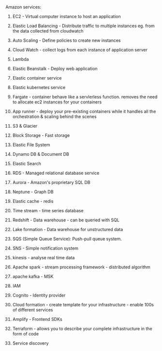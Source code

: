 Amazon services:

1. EC2 - Virtual computer instance to host an application
2. Elastic Load Balancing - Distribute traffic to multiple instances eg. from the data collected from cloudwatch
3. Auto Scaling - Define policies to create new instances
4. Cloud Watch - collect logs from each instance of application server
5. Lambda
6. Elastic Beanstalk - Deploy web application

7. Elastic container service
8. Elastic kubernetes service
9. Fargate - container behave like a servlerless function. removes the need to allocate ec2 instances for your containers
10. App runner - deploy your pre-existing containers while it handles all the orchestration & scaling behind the scenes

11. S3 & Glacier
12. Block Storage - Fast storage
13. Elastic File System
14. Dynamo DB & Document DB
15. Elastic Search

16. RDS - Managed relational database service
17. Aurora - Amazon's proprietary SQL DB
18. Neptune - Graph DB
19. Elastic cache - redis
20. Time stream - time series database
21. Redshift - Data warehouse - can be queried with SQL
22. Lake formation - Data warehouse for unstructured data

23. SQS (Simple Queue Service): Push-pull queue system.
24. SNS - Simple notification system
25. kinesis - analyse real time data

26. Apache spark - stream processing framework - distributed algorithm
27. apache kafka - MSK

28. IAM 
29. Cognito - Identity provider

30. Cloud formation - create template for your infrastructure - enable 100s of different services
31. Amplify - Frontend SDKs
32. Terraform - allows you to describe your complete infrastructure in the form of code
33. Service discovery